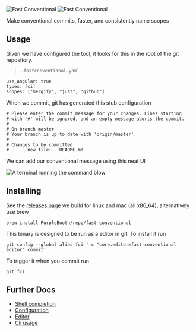 ![Fast
Conventional](https://raw.githubusercontent.com/PurpleBooth/fast-conventional/main/logo/logo-light.svg#gh-light-mode-only)
![Fast
Conventional](https://raw.githubusercontent.com/PurpleBooth/fast-conventional/main/logo/logo-dark.svg#gh-dark-mode-only)

Make conventional commits, faster, and consistently name scopes

## Usage

Given we have configured the tool, it looks for this in the root of the
git repository.

> `.fastconventional.yaml`

``` yaml,file(path=".fastconventional.yaml")
use_angular: true
types: [ci]
scopes: ["mergify", "just", "github"]
```

When we commit, git has generated this stub configuration

``` text,file(path="commit.txt")
# Please enter the commit message for your changes. Lines starting
# with '#' will be ignored, and an empty message aborts the commit.
#
# On branch master
# Your branch is up to date with 'origin/master'.
#
# Changes to be committed:
#       new file:   README.md
```

We can add our conventional message using this neat UI

![A terminal running the command
blow](demo.gif "A demo of the app running")

## Installing

See the [releases
page](https://github.com/PurpleBooth/fast-conventional/releases/latest)
we build for linux and mac (all x86_64), alternatively use brew

``` shell,skip()
brew install PurpleBooth/repo/fast-conventional
```

This binary is designed to be run as a editor in git. To install it run

``` shell,skip()
git config --global alias.fci '-c "core.editor=fast-conventional editor" commit'
```

To trigger it when you commit run

``` shell,skip()
git fci
```

## Further Docs

-   [Shell completion](./docs/completion.md)
-   [Configuration](./docs/configuration.md)
-   [Editor](./docs/editor.md)
-   [Cli usage](./docs/cli-usage.md)
